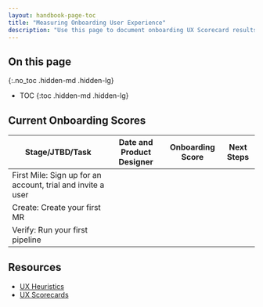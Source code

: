 ```yaml
---
layout: handbook-page-toc
title: "Measuring Onboarding User Experience"
description: "Use this page to document onboarding UX Scorecard results."
---
```


## On this page
{:.no_toc .hidden-md .hidden-lg}

- TOC
{:toc .hidden-md .hidden-lg}


 ## Current Onboarding Scores


 | Stage/JTBD/Task | Date and Product Designer | Onboarding Score | Next Steps |
 | ---       | ---  |              --- |        --- |
 | First Mile: Sign up for an account, trial and invite a user | | |
 | Create: Create your first MR | | |
 | Verify: Run your first pipeline | | |


## Resources
* [UX Heuristics](https://about.gitlab.com/handbook/engineering/ux/heuristics/)
* [UX Scorecards](https://about.gitlab.com/handbook/engineering/ux/ux-scorecards/)
